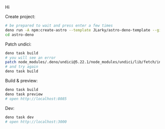 Hi

Create project:

```bash
# be prepared to wait and press enter a few times
deno run -A npm:create-astro --template JLarky/astro-deno-template --git --no-install astro-deno --skip-houston astro-deno
cd astro-deno
```

Patch undici:

```bash
deno task build
# you will see an error
patch node_modules/.deno/undici@5.22.1/node_modules/undici/lib/fetch/index.js undici_5.22.1.patch
# and try again
deno task build
```

Build & preview:

```bash
deno task build
deno task preview
# open http://localhost:8085
```

Dev:

```bash
deno task dev
# open http://localhost:3000
```
